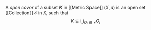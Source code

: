 A *open cover* of a subset $K$ in [[Metric Space]] $(X, d)$ is an open set [[Collection]] $\mathcal O$ in $X$, such that
$$K \subseteq \bigcup_{O_i \in \mathcal O}O_i$$
